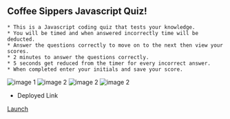 ## Coffee Sippers Javascript Quiz!

    * This is a Javascript coding quiz that tests your knowledge. 
    * You will be timed and when answered incorrectly time will be deducted. 
    * Answer the questions correctly to move on to the next then view your scores.  
    * 2 minutes to answer the questions correctly.
    * 5 seconds get reduced from the timer for every incorrect answer.
    * When completed enter your initials and save your score. 

![image 1](./images/javaquiz.gif) 
![image 2](./images/javaquiz.png) 
![image 2](./images/javaquiz2.png) 
![image 2](./images/javaquiz3.png) 


* Deployed Link

<a href="https://joeyblue27.github.io/Coffee-Sippers-Javascript-Quiz"
target="_blank">Launch</a>

